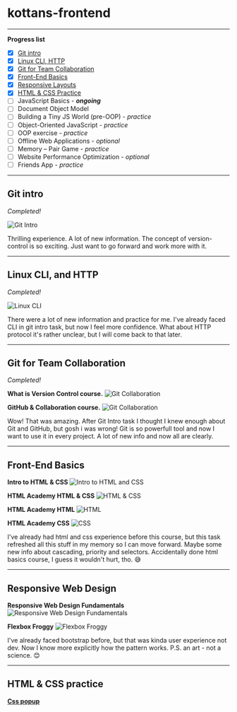 # kottans-frontend

***

**Progress list**

- [x] [Git intro](https://github.com/Menchynskyi/kottans-frontend/tree/master/task_git_intro)
- [x] [Linux CLI, HTTP](https://github.com/Menchynskyi/kottans-frontend/tree/master/task_linux_cli)
- [x] [Git for Team Collaboration](https://github.com/Menchynskyi/kottans-frontend/tree/master/task_git_collaboration)
- [x] [Front-End Basics](https://github.com/Menchynskyi/kottans-frontend/tree/master/task_html_css_intro)
- [x] [Responsive Layouts](https://github.com/Menchynskyi/kottans-frontend/tree/master/task_responsive_web_design)
- [x] [HTML & CSS Practice](https://github.com/Menchynskyi/popup-html-css)
- [ ] JavaScript Basics - ***ongoing***
- [ ] Document Object Model
- [ ] Building a Tiny JS World (pre-OOP) - *practice*
- [ ] Object-Oriented JavaScript - *practice*
- [ ] OOP exercise - *practice*
- [ ] Offline Web Applications - *optional*
- [ ] Memory – Pair Game - *practice*
- [ ] Website Performance Optimization - *optional*
- [ ] Friends App - *practice*
***

## Git intro

*Completed!*

![Git Intro](https://github.com/Menchynskyi/kottans-frontend/blob/master/task_git_intro/git_intro.JPG "Git and GitHub")

Thrilling experience. A lot of new information. The concept of version-control is so exciting. Just want to go forward and work more with it.
***

## Linux CLI, and HTTP

*Completed!*

![Linux CLI](https://raw.githubusercontent.com/Menchynskyi/kottans-frontend/master/task_linux_cli/task_linux_cli.JPG "Learn the Command Line")

There were a lot of new information and practice for me. I've already faced CLI in git intro task, but now  I feel more confidence. What about HTTP protocol it's rather unclear, but I will come back to that later.
***

## Git for Team Collaboration

*Completed!*

**What is Version Control course.**
![Git Collaboration](https://github.com/Menchynskyi/kottans-frontend/blob/master/task_git_collaboration/what_is_version_control.JPG "What is version control")

**GitHub & Collaboration course.**
![Git Collaboration](https://github.com/Menchynskyi/kottans-frontend/blob/master/task_git_collaboration/github_collaboration.JPG "GitHub & Collaboration")

Wow! That was amazing. After Git Intro task I thought I knew enough about Git and GitHub, but gosh i was wrong! Git is so powerfull tool and now I want to use it in every project. A lot of new info and now all are clearly.
***

## Front-End Basics

**Intro to HTML & CSS**
![Intro to HTML and CSS](https://github.com/Menchynskyi/kottans-frontend/blob/master/task_html_css_intro/intro_to_html_and_css.JPG "Intro to HTML and CSS")

**HTML Academy HTML & CSS**
![HTML & CSS](https://github.com/Menchynskyi/kottans-frontend/blob/master/task_html_css_intro/html_academy_1.JPG "HTML & CSS")

**HTML Academy HTML**
![HTML](https://github.com/Menchynskyi/kottans-frontend/blob/master/task_html_css_intro/html_academy_2.JPG "HTML")

**HTML Academy CSS**
![CSS](https://github.com/Menchynskyi/kottans-frontend/blob/master/task_html_css_intro/html_academy_3.JPG "CSS")

I've already had html and css experience before this course, but this task refreshed all this stuff in my memory so I can move forward. Maybe some new info about cascading, priority and selectors. Accidentally done html basics course, I guess it wouldn't hurt, tho. 😅
***

## Responsive Web Design

**Responsive Web Design Fundamentals**
![Responsive Web Design Fundamentals](https://github.com/Menchynskyi/kottans-frontend/blob/master/task_responsive_web_design/responsive_web_design_fundamentals.JPG "Responsive")

**Flexbox Froggy**
![Flexbox Froggy](https://github.com/Menchynskyi/kottans-frontend/blob/master/task_responsive_web_design/flexbox_froggy.JPG "Flexbox Froggy")

I've already faced bootstrap before, but that was kinda user experience not dev. Now I know more explicitly how the pattern works. P.S. an art - not a science. 😊
***

## HTML & CSS practice
[**Css popup**](https://menchynskyi.github.io/popup-html-css/)